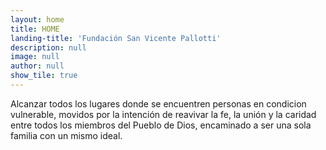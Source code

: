 ```yaml
---
layout: home
title: HOME
landing-title: 'Fundación San Vicente Pallotti'
description: null
image: null
author: null
show_tile: true
---
```


Alcanzar todos los lugares donde se encuentren personas en condicion vulnerable, movidos por la intención de reavivar la fe, la unión y la caridad entre todos los miembros del Pueblo de Dios, encaminado a ser una sola familia con un mismo ideal.
